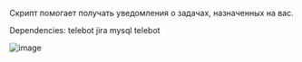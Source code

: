 Скрипт помогает получать уведомления о задачах, назначенных на вас.

Dependencies:
telebot
jira
mysql
telebot

![image](https://github.com/Vadimak170/JiraNotifyBot/assets/35347393/0957da2f-d1a6-4d1b-b222-b47ec2c6e2da)
